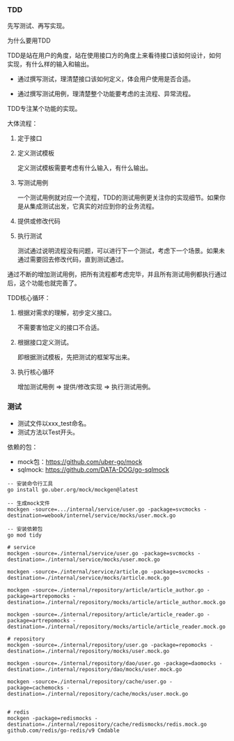 ### TDD

先写测试、再写实现。



为什么要用TDD

TDD是站在用户的角度，站在使用接口方的角度上来看待接口该如何设计，如何实现，有什么样的输入和输出。

- 通过撰写测试，理清楚接口该如何定义，体会用户使用是否合适。

- 通过撰写测试用例，理清楚整个功能要考虑的主流程、异常流程。

TDD专注某个功能的实现。



大体流程：

1. 定于接口

2. 定义测试模板

   定义测试模板需要考虑有什么输入，有什么输出。

3. 写测试用例

   一个测试用例就对应一个流程，TDD的测试用例更关注你的实现细节。如果你是从集成测试出发，它真实的对应到你的业务流程。

4. 提供或修改代码

5. 执行测试

   测试通过说明流程没有问题，可以进行下一个测试，考虑下一个场景。如果未通过需要回去修改代码，直到测试通过。

通过不断的增加测试用例，把所有流程都考虑完毕，并且所有测试用例都执行通过后，这个功能也就完善了。



TDD核心循环：

1. 根据对需求的理解，初步定义接口。

   不需要害怕定义的接口不合适。

2. 根据接口定义测试。

   即根据测试模板，先把测试的框架写出来。

3. 执行核心循环

   增加测试用例 => 提供/修改实现 => 执行测试用例。





### 测试

- 测试文件以xxx_test命名。
- 测试方法以Test开头。



依赖的包：

- mock包：https://github.com/uber-go/mock
- sqlmock: https://github.com/DATA-DOG/go-sqlmock



```
-- 安装命令行工具
go install go.uber.org/mock/mockgen@latest

-- 生成mock文件
mockgen -source=.../internal/service/user.go -package=svcmocks -destination=webook/internel/service/mocks/user.mock.go

-- 安装依赖包
go mod tidy
```







```
# service
mockgen -source=./internal/service/user.go -package=svcmocks -destination=./internal/service/mocks/user.mock.go

mockgen -source=./internal/service/article.go -package=svcmocks -destination=./internal/service/mocks/article.mock.go

mockgen -source=./internal/repository/article/article_author.go -package=artrepomocks -destination=./internal/repository/mocks/article/article_author.mock.go

mockgen -source=./internal/repository/article/article_reader.go -package=artrepomocks -destination=./internal/repository/mocks/article/article_reader.mock.go

# repository
mockgen -source=./internal/repository/user.go -package=repomocks -destination=./internal/repository/mocks/user.mock.go

mockgen -source=./internal/repository/dao/user.go -package=daomocks -destination=./internal/repository/dao/mocks/user.mock.go

mockgen -source=./internal/repository/cache/user.go -package=cachemocks -destination=./internal/repository/cache/mocks/user.mock.go


# redis
mockgen -package=redismocks -destination=./internal/repository/cache/redismocks/redis.mock.go github.com/redis/go-redis/v9 Cmdable
```

